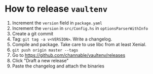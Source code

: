 # How to release `vaultenv`

 1. Increment the `version` field in `package.yaml`
 2. Increment the `version` in `src/Config.hs` in `optionsParserWithInfo`
 3. Create a git commit
 4. Tag: `git tag -a v<VERSION>`. Write a changelog.
 5. Compile and package. Take care to use libc from at least Xenial.
 6. `git push origin master --tags`
 7. Go to https://github.com/channable/vaultenv/releases
 8. Click "Draft a new release"
 9. Paste the changelog and attach the binaries
